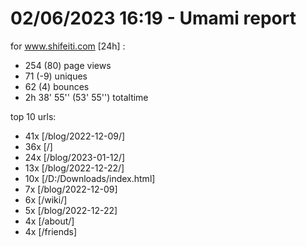 # 02/06/2023 16:19 - Umami report
for www.shifeiti.com [24h] :

 - 254 (80) page views
 - 71 (-9) uniques
 - 62 (4) bounces
 - 2h 38' 55'' (53' 55'') totaltime


top 10 urls:
 - 41x [/blog/2022-12-09/]
 - 36x [/]
 - 24x [/blog/2023-01-12/]
 - 13x [/blog/2022-12-22/]
 - 10x [/D:/Downloads/index.html]
 - 7x [/blog/2022-12-09]
 - 6x [/wiki/]
 - 5x [/blog/2022-12-22]
 - 4x [/about/]
 - 4x [/friends]


